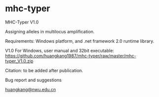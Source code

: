 # mhc-typer
MHC-Typer V1.0

Assigning alleles in multilocus amplification. 

Requirements:
Windows platform, and .net framework 2.0 runtime library.

V1.0 For Windows, user manual and 32bit executable:
https://github.com/huangkang1987/mhc-typer/raw/master/mhc-typer_V1.0.zip

Citation:
to be added after publication.

Bug report and suggestions

huangkang@nwu.edu.cn
